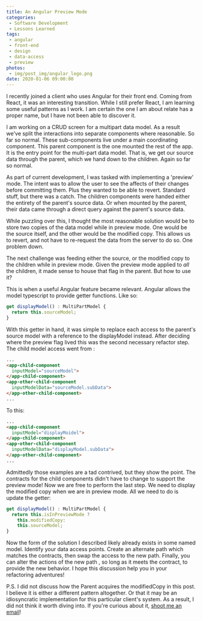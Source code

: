 ```yaml
---
title: An Angular Preview Mode
categories:
 - Software Development
 - Lessons Learned
tags:
 - angular
 - front-end
 - design
 - data-access
 - preview 
photos:
 - img/post_img/angular_logo.png
date: 2020-01-06 09:00:00
---
```


I recently joined a client who uses Angular for their front end. Coming from React, it was an interesting transition. While I still prefer React, I am learning some useful patterns as I work. I am certain the one I am about relate has a proper name, but I have not been able to discover it.

I am working on a CRUD screen for a multipart data model. As a result we've split the interactions into separate components where reasonable. So far so normal. These sub-components live under a main coordinating component. This parent component is the one mounted the rest of the app. It is the entry point for the multi-part data model. That is, we get our source data through the parent, which we hand down to the children. Again so far so normal.

As part of current development, I was tasked with implementing a 'preview' mode. The intent was to allow the user to see the affects of their changes before committing them. Plus they wanted to be able to revert. Standard stuff, but there was a catch. The children components were handed either the entirety of the parent's source data. Or when mounted by the parent, their data came through a direct query against the parent's source data.

While puzzling over this, I thought the most reasonable solution would be to store two copies of the data model while in preview mode. One would be the source itself, and the other would be the modified copy. This allows us to revert, and not have to re-request the data from the server to do so. One problem down. 

The next challenge was feeding either the source, or the modified copy to the children while in preview mode. Given the preview mode applied to _all_ the children, it made sense to house that flag in the parent. But how to use it?

This is when a useful Angular feature became relevant. Angular allows the model typescript to provide getter functions. Like so:

```typescript
get displayModel() : MultiPartModel {
  return this.sourceModel;
}
```

 With this getter in hand, it was simple to replace each access to the parent's source model with a reference to the displayModel instead. After deciding where the preview flag lived this was the second necessary refactor step. The child model access went from :

```html
...
<app-child-component 
  inputModel="sourceModel">
</app-child-component>
<app-other-child-component 
  inputModelData="sourceModel.subData">
</app-other-child-component>
...

```

To this:
```html
...
<app-child-component 
  inputModel="displayMoidel">
</app-child-component>
<app-other-child-component 
  inputModelData="displayModel.subData">
</app-other-child-component>
...

```

Admittedly those examples are a tad contrived, but they show the point.  The contracts for the child components didn't have to change to support the preview mode! Now we are free to perform the last step. We need to display the modified copy when we are in preview mode. All we need to do is update the getter:

```typescript
get displayModel() : MultiPartModel {
  return this.isInPreviewMode ? 
    this.modifiedCopy: 
    this.sourceModel;
}

```

Now the form of the solution I described likely already exists in some named model. Identify your data access points. Create an alternate path which matches the contracts, then swap the access to the new path. Finally, you can alter the actions of the new path , so long as it meets the contract, to provide the new behavior. I hope this discussion help you in your refactoring adventures!

P.S. I did not discuss how the Parent acquires the modifiedCopy in this post. I believe it is either a different pattern altogether. Or that it may be an idiosyncratic implementation for this particular client's system. As a result, I did not think it worth diving into. If you're curious about it, [shoot me an email](mailto:daniel@scheufler.io)!